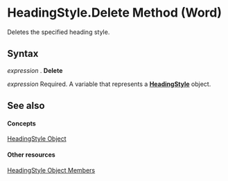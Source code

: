
# HeadingStyle.Delete Method (Word)

Deletes the specified heading style.


## Syntax

 _expression_ . **Delete**

 _expression_ Required. A variable that represents a **[HeadingStyle](d57e68ce-4c8b-0063-5077-82462451f336.md)** object.


## See also


#### Concepts


[HeadingStyle Object](d57e68ce-4c8b-0063-5077-82462451f336.md)
#### Other resources


[HeadingStyle Object Members](424b2f0f-911f-e2ab-e917-8a225ed3f8ff.md)

